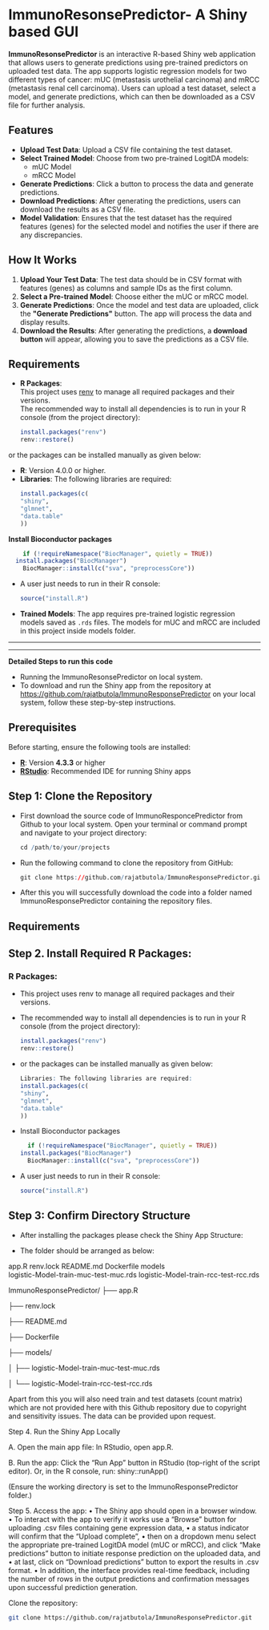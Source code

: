 # ImmunoResonsePredictor- A Shiny based GUI

**ImmunoResonsePredictor** is an interactive R-based Shiny web application that allows users to generate predictions using pre-trained predictors on uploaded test data. The app supports logistic regression models for two different types of cancer: mUC (metastasis urothelial carcinoma) and mRCC (metastasis renal cell carcinoma). Users can upload a test dataset, select a model, and generate predictions, which can then be downloaded as a CSV file for further analysis.

## Features

- **Upload Test Data**: Upload a CSV file containing the test dataset.
- **Select Trained Model**: Choose from two pre-trained LogitDA models:
  - mUC Model
  - mRCC Model
- **Generate Predictions**: Click a button to process the data and generate predictions.
- **Download Predictions**: After generating the predictions, users can download the results as a CSV file.
- **Model Validation**: Ensures that the test dataset has the required features (genes) for the selected model and notifies the user if there are any discrepancies.

## How It Works

1. **Upload Your Test Data**: The test data should be in CSV format with features (genes) as columns and sample IDs as the first column.
2. **Select a Pre-trained Model**: Choose either the mUC or mRCC model.
3. **Generate Predictions**: Once the model and test data are uploaded, click the **"Generate Predictions"** button. The app will process the data and display results.
4. **Download the Results**: After generating the predictions, a **download button** will appear, allowing you to save the predictions as a CSV file.

## Requirements

- **R Packages**:  
  This project uses [renv](https://rstudio.github.io/renv/) to manage all required packages and their versions.  
  The recommended way to install all dependencies is to run in your R console (from the project directory):

  ```r
  install.packages("renv")
  renv::restore()

or the packages can be installed manually as given below:
- **R**: Version 4.0.0 or higher.
- **Libraries**: The following libraries are required:
  ```r
  install.packages(c(
  "shiny",
  "glmnet",
  "data.table"
  ))

 **Install Bioconductor packages**
  ```r
      if (!requireNamespace("BiocManager", quietly = TRUE))
    install.packages("BiocManager")
      BiocManager::install(c("sva", "preprocessCore"))
```
- A user just needs to run in their R console:
  ```r
  source("install.R")

- **Trained Models**: The app requires pre-trained logistic regression models saved as `.rds` files. The models for mUC and mRCC are included in this project inside models folder.


---

---



**Detailed Steps to run this code**
- Running the ImmunoResonsePredictor on local system. 
- To download and run the Shiny app from the repository at https://github.com/rajatbutola/ImmunoResponsePredictor on your local system, follow these step-by-step instructions.

## Prerequisites

Before starting, ensure the following tools are installed:

- [**R**](https://cran.r-project.org/): Version **4.3.3** or higher  
- [**RStudio**](https://posit.co/download/rstudio-desktop/): Recommended IDE for running Shiny apps

## Step 1: Clone the Repository 
- First download the source code of ImmunoResponcePredictor from Github to your local system. Open your terminal or command prompt and navigate to your project directory:

  ```r
  cd /path/to/your/projects


- Run the following command to clone the repository from GitHub:

  ```r
  git clone https://github.com/rajatbutola/ImmunoResponsePredictor.git

- After this you will successfully download the code into a folder named ImmunoResponsePredictor containing the repository files.

## Requirements

## Step 2. Install Required R Packages:

### R Packages:
- This project uses renv to manage all required packages and their versions.
- The recommended way to install all dependencies is to run in your R console (from the project directory):

  ```r
  install.packages("renv")
  renv::restore()

- or the packages can be installed manually as given below:

  ```r
  Libraries: The following libraries are required:
  install.packages(c(
  "shiny",
  "glmnet",
  "data.table"
  ))

- Install Bioconductor packages
  ```r
    if (!requireNamespace("BiocManager", quietly = TRUE))
  install.packages("BiocManager")
    BiocManager::install(c("sva", "preprocessCore"))

- A user just needs to run in their R console:

  ```r
  source("install.R")


## Step 3: Confirm Directory Structure 
- After installing the packages please check the Shiny App Structure:

- The folder should be arranged as below:

app.R
renv.lock
README.md
Dockerfile
models\
    logistic-Model-train-muc-test-muc.rds
    logistic-Model-train-rcc-test-rcc.rds

ImmunoResponsePredictor/
 ├── app.R
 
 ├── renv.lock
 
 ├── README.md
 
 ├── Dockerfile
 
 ├── models/
 
 │   ├── logistic-Model-train-muc-test-muc.rds
 
 │   └── logistic-Model-train-rcc-test-rcc.rds
 
    
Apart from this you will also need train and test datasets (count matrix) which are not provided here with this Github repository due to copyright and sensitivity issues. The data can be provided upon request. 

Step 4. Run the Shiny App Locally

A.	Open the main app file:
In RStudio, open app.R.

B.	Run the app:
Click the “Run App” button in RStudio (top-right of the script editor).
Or, in the R console, run:
shiny::runApp()

(Ensure the working directory is set to the ImmunoResponsePredictor folder.)

Step 5. Access the app:
•	The Shiny app should open in a browser window.
•	To interact with the app to verify it works use a “Browse” button for uploading .csv files containing gene expression data, 
•	a status indicator will confirm that the “Upload complete”, 
•	then on a dropdown menu select the appropriate pre-trained LogitDA model (mUC or mRCC), and click “Make predictions” button to initiate response prediction on the uploaded data, and 
•	at last, click on “Download predictions” button to export the results in .csv format. 
•	In addition, the interface provides real-time feedback, including the number of rows in the output predictions and confirmation messages upon successful prediction generation.





Clone the repository:

```bash
git clone https://github.com/rajatbutola/ImmunoResponsePredictor.git

 
